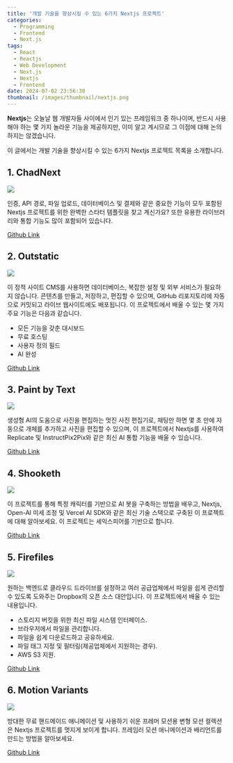 ```yaml
---
title: '개발 기술을 향상시킬 수 있는 6가지 Nextjs 프로젝트'
categories:
  - Programming
  - Frontend
  - Next.js
tags:
  - React
  - Reactjs
  - Web Development
  - Next.js
  - Nextjs
  - Frontend
date: 2024-07-02 23:56:38
thumbnail: /images/thumbnail/nextjs.png
---
```


**Nextjs**는 오늘날 웹 개발자들 사이에서 인기 있는 프레임워크 중 하나이며, 반드시 사용해야 하는 몇 가지 놀라운 기능을 제공하지만, 이미 알고 계시므로 그 이점에 대해 논의하지는 않겠습니다.

이 글에서는 개발 기술을 향상시킬 수 있는 6가지 Nextjs 프로젝트 목록을 소개합니다.

## 1. ChadNext

![](/images/header/nextjs-7_1.png)

인증, API 경로, 파일 업로드, 데이터베이스 및 결제와 같은 중요한 기능이 모두 포함된 Nextjs 프로젝트를 위한 완벽한 스타터 템플릿을 찾고 계신가요? 또한 유용한 라이브러리와 통합 기능도 많이 포함되어 있습니다.

[Github Link](https://github.com/moinulmoin/chadnext)

## 2. Outstatic

![](/images/header/nextjs-7_2.png)

이 정적 사이트 CMS를 사용하면 데이터베이스, 복잡한 설정 및 외부 서비스가 필요하지 않습니다. 콘텐츠를 만들고, 저장하고, 편집할 수 있으며, GitHub 리포지토리에 자동으로 커밋되고 라이브 웹사이트에도 배포됩니다. 이 프로젝트에서 배울 수 있는 몇 가지 주요 기능은 다음과 같습니다.

- 모든 기능을 갖춘 대시보드
- 무료 호스팅
- 사용자 정의 필드
- AI 완성

[Github Link](https://github.com/avitorio/outstatic)

## 3. Paint by Text

![](/images/header/nextjs-7_3.png)

생성형 AI의 도움으로 사진을 편집하는 멋진 사진 편집기로, 채팅만 하면 몇 초 만에 자동으로 개체를 추가하고 사진을 편집할 수 있으며, 이 프로젝트에서 Nextjs를 사용하여 Replicate 및 InstructPix2Pix와 같은 최신 AI 통합 기능을 배울 수 있습니다.

[Github Link](https://github.com/replicate/paint-by-text)

## 4. Shooketh

![](/images/header/nextjs-7_4.png)

이 프로젝트를 통해 특정 캐릭터를 기반으로 AI 봇을 구축하는 방법을 배우고, Nextjs, Open-AI 미세 조정 및 Vercel AI SDK와 같은 최신 기술 스택으로 구축된 이 프로젝트에 대해 알아보세요. 이 프로젝트는 셰익스피어를 기반으로 합니다.

[Github Link](https://github.com/steven-tey/shooketh)

## 5. Firefiles

![](/images/header/nextjs-7_5.png)

원하는 백엔드로 클라우드 드라이브를 설정하고 여러 공급업체에서 파일을 쉽게 관리할 수 있도록 도와주는 Dropbox의 오픈 소스 대안입니다. 이 프로젝트에서 배울 수 있는 내용입니다.

- 스토리지 버킷을 위한 최신 파일 시스템 인터페이스.
- 브라우저에서 파일을 관리합니다.
- 파일을 쉽게 다운로드하고 공유하세요.
- 파일 태그 지정 및 필터링(제공업체에서 지원하는 경우).
- AWS S3 지원.

[Github Link](https://github.com/faisalsayed10/firefiles)

## 6. Motion Variants

![](/images/header/nextjs-7_6.png)

방대한 무료 핸드메이드 애니메이션 및 사용하기 쉬운 프레머 모션용 변형 모션 컬렉션은 Nextjs 프로젝트를 멋지게 보이게 합니다. 프레임러 모션 애니메이션과 배리언트를 만드는 방법을 알아보세요.

[Github Link](https://github.com/ChrisAbdo/MotionVariants)
